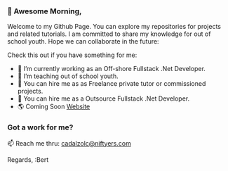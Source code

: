 ### 👋 Awesome Morning,

Welcome to my Github Page. You can explore my repositories for projects and related tutorials.
I am committed to share my knowledge for out of school youth.
Hope we can collaborate in the future:

Check this out if you have something for me:

- 🔭 I’m currently working as an Off-shore Fullstack .Net Developer.
- 🌱 I’m teaching out of school youth.
- 🤔 You can hire me as as Freelance private tutor or commissioned projects.
- 💬 You can hire me as a Outsource Fullstack .Net Developer.
- 🌎 Coming Soon [Website](https://niftyers.com)

### Got a work for me?
 📫 Reach me thru: cadalzolc@niftyers.com

Regards,
:Bert

